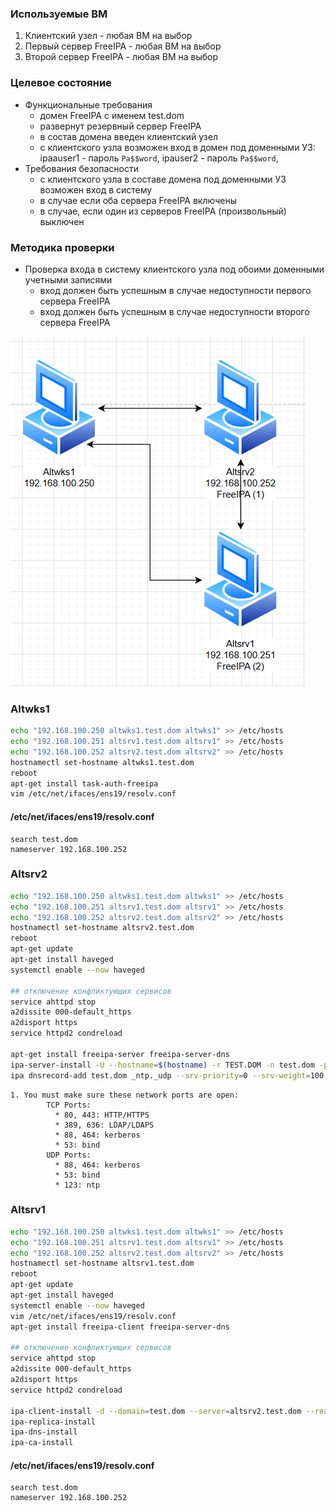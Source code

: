 ### Используемые ВМ
1. Клиентский узел - любая ВМ на выбор
2. Первый сервер FreeIPA - любая ВМ на выбор
3. Второй сервер FreeIPA - любая ВМ на выбор
### Целевое состояние
* Функциональные требования
	* домен FreeIPA с именем test.dom
	* развернут резервный сервер FreeIPA
	* в состав домена введен клиентский узел
	* с клиентского узла возможен вход в домен под доменными УЗ: ipaauser1 - пароль `Pa$$word`, ipauser2 - пароль `Pa$$word`,
* Требования безопасности
	* с клиентского узла в составе домена под доменными УЗ возможен вход в систему
	* в случае если оба сервера FreeIPA включены
	* в случае, если один из серверов FreeIPA (произвольный) выключен
### Методика проверки
* Проверка входа в систему клиентского узла под обоими доменными учетными записями
	* вход должен быть успешным в случае недоступности первого сервера FreeIPA
	* вход должен быть успешным в случае недоступности второго сервера FreeIPA

![](attachment/3fb383c7da4a3f0975c436ab5adee3c5.png)
### Altwks1
```bash
echo "192.168.100.250 altwks1.test.dom altwks1" >> /etc/hosts
echo "192.168.100.251 altsrv1.test.dom altsrv1" >> /etc/hosts
echo "192.168.100.252 altsrv2.test.dom altsrv2" >> /etc/hosts
hostnamectl set-hostname altwks1.test.dom
reboot
apt-get install task-auth-freeipa
vim /etc/net/ifaces/ens19/resolv.conf
```
#### /etc/net/ifaces/ens19/resolv.conf
```
search test.dom
nameserver 192.168.100.252
```
### Altsrv2
```bash
echo "192.168.100.250 altwks1.test.dom altwks1" >> /etc/hosts
echo "192.168.100.251 altsrv1.test.dom altsrv1" >> /etc/hosts
echo "192.168.100.252 altsrv2.test.dom altsrv2" >> /etc/hosts
hostnamectl set-hostname altsrv2.test.dom
reboot
apt-get update
apt-get install haveged
systemctl enable --now haveged

## отключение конфликтующих сервисов
service ahttpd stop
a2dissite 000-default_https
a2disport https
service httpd2 condreload

apt-get install freeipa-server freeipa-server-dns
ipa-server-install -U --hostname=$(hostname) -r TEST.DOM -n test.dom -p netlab123 -a netlab123 --setup-dns --no-forwarders --no-reverse
ipa dnsrecord-add test.dom _ntp._udp --srv-priority=0 --srv-weight=100 --srv-port=123 --srv-target=altsrv2.test.dom.
```

```
1. You must make sure these network ports are open:
		TCP Ports:
		  * 80, 443: HTTP/HTTPS
		  * 389, 636: LDAP/LDAPS
		  * 88, 464: kerberos
		  * 53: bind
		UDP Ports:
		  * 88, 464: kerberos
		  * 53: bind
		  * 123: ntp
```
### Altsrv1
```bash
echo "192.168.100.250 altwks1.test.dom altwks1" >> /etc/hosts
echo "192.168.100.251 altsrv1.test.dom altsrv1" >> /etc/hosts
echo "192.168.100.252 altsrv2.test.dom altsrv2" >> /etc/hosts
hostnamectl set-hostname altsrv1.test.dom
reboot
apt-get update
apt-get install haveged
systemctl enable --now haveged
vim /etc/net/ifaces/ens19/resolv.conf
apt-get install freeipa-client freeipa-server-dns

## отключение конфликтующих сервисов
service ahttpd stop
a2dissite 000-default_https
a2disport https
service httpd2 condreload

ipa-client-install -d --domain=test.dom --server=altsrv2.test.dom --realm=TEST.DOM --principal=admin --password=netlab123 --enable-dns-updates -U
ipa-replica-install
ipa-dns-install
ipa-ca-install
```
#### /etc/net/ifaces/ens19/resolv.conf
```
search test.dom
nameserver 192.168.100.252
```
